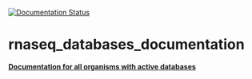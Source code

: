 [![Documentation Status](https://readthedocs.org/projects/rnaseq-databases-documentation/badge/?version=latest)](https://rnaseq-databases-documentation.readthedocs.io/en/latest/?badge=latest)

# rnaseq_databases_documentation
[__Documentation for all organisms with active databases__](https://rnaseq-databases-documentation.readthedocs.io/en/latest/?badge=latest)
